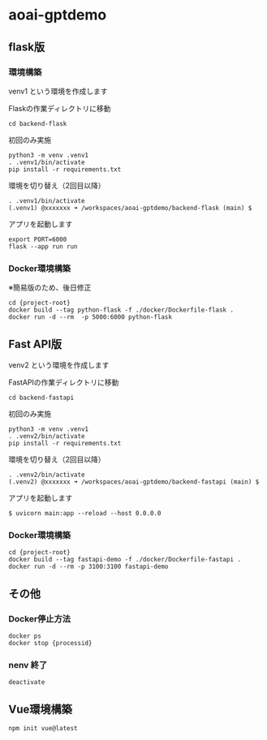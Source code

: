 # aoai-gptdemo

## flask版

### 環境構築
venv1 という環境を作成します

Flaskの作業ディレクトリに移動

```
cd backend-flask
```

初回のみ実施
```
python3 -m venv .venv1
. .venv1/bin/activate
pip install -r requirements.txt
```

環境を切り替え（2回目以降）

```
. .venv1/bin/activate
(.venv1) @xxxxxxx ➜ /workspaces/aoai-gptdemo/backend-flask (main) $ 
```

アプリを起動します

```
export PORT=6000
flask --app run run
```

### Docker環境構築
※簡易版のため、後日修正

```
cd {project-root}
docker build --tag python-flask -f ./docker/Dockerfile-flask .
docker run -d --rm  -p 5000:6000 python-flask 
```

## Fast API版

venv2 という環境を作成します

FastAPIの作業ディレクトリに移動

```
cd backend-fastapi
```

初回のみ実施
```
python3 -m venv .venv1
. .venv2/bin/activate
pip install -r requirements.txt
```

環境を切り替え（2回目以降）

```
. .venv2/bin/activate
(.venv2) @xxxxxxx ➜ /workspaces/aoai-gptdemo/backend-fastapi (main) $ 
```

アプリを起動します

```
$ uvicorn main:app --reload --host 0.0.0.0
```

### Docker環境構築

```
cd {project-root}
docker build --tag fastapi-demo -f ./docker/Dockerfile-fastapi .
docker run -d --rm -p 3100:3100 fastapi-demo
```

## その他

### Docker停止方法

```
docker ps
docker stop {processid}
```

### nenv 終了
```
deactivate
```

## Vue環境構築

```
npm init vue@latest
```

